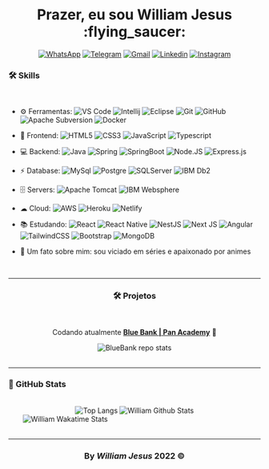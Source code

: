 <div id='header' align='center' >
  <h1>Prazer, eu sou William Jesus :flying_saucer: </h1>
</div>

<div align='center'> 
  
[![WhatsApp](https://img.shields.io/badge/WhatsApp-25D366?style=for-the-badge&logo=whatsapp&logoColor=white)](https://api.whatsapp.com/send?phone=5511986695676)
[![Telegram](https://img.shields.io/badge/Telegram-2CA5E0?style=for-the-badge&logo=telegram&logoColor=white)](https://t.me/williamjesusdev)
[![Gmail](https://img.shields.io/badge/Gmail-D14836?style=for-the-badge&logo=gmail&logoColor=white)](mailto:williamjesusti@gmail.com)
[![Linkedin](https://img.shields.io/badge/LinkedIn-0077B5?style=for-the-badge&logo=linkedin&logoColor=white)](https://linkedin.com/in/williamjesusdev)
[![Instagram](https://img.shields.io/badge/Instagram-E4405F?style=for-the-badge&logo=instagram&logoColor=white)](https://instagram.com/williamjesusdev)
  
</div>

<div id="container">
  <h3>🛠️ Skills</h3>
<br>
  
- ⚙️ Ferramentas: ![VS Code](https://img.shields.io/badge/-VS%20Code-007ACC?style=plastic&logo=visual-studio-code) 
![Intellij](https://img.shields.io/badge/IntelliJIDEA-000000.svg?style=plastic&logo=intellij-idea&logoColor=white)
![Eclipse](https://img.shields.io/badge/Eclipse-2C2255.svg?style=plastic&logo=Eclipse&logoColor=white)
![Git](https://img.shields.io/badge/GIT%20-%23F05033.svg?&style=plastic&logo=git&logoColor=white)
![GitHub](https://img.shields.io/badge/-GitHub-181717?style=plastic&logo=github)
![Apache Subversion](https://img.shields.io/badge/Subversion-%23809CC9.svg?style=plastic&logo=subversion&logoColor=white)
![Docker](https://img.shields.io/badge/Docker-2CA5E0?style=plastic&logo=docker&logoColor=white)
  
- 🚀 Frontend: ![HTML5](https://img.shields.io/badge/-HTML5-E34F26?style=plastic&logo=html5&logoColor=white)
![CSS3](https://img.shields.io/badge/-CSS3-1572B6?style=plastic&logo=css3)
![JavaScript](https://img.shields.io/badge/-JavaScript-cbb130?style=plastic&logo=javascript&logoColor=white)
![Typescript](https://img.shields.io/badge/TypeScript%20-%23007ACC.svg?style=plastic&logo=typescript&logoColor=white) 

- 💻 Backend: ![Java](https://img.shields.io/badge/Java-%23ED8B00.svg?style=plastic&logo=openjdk)
![Spring](https://img.shields.io/badge/Spring%20-%236DB33F.svg?&style=plastic&logo=spring&logoColor=white)
![SpringBoot](https://img.shields.io/badge/Spring_Boot-1B1F23?style=plastic&logo=spring-boot)
![Node.JS](https://img.shields.io/badge/Node.JS%20-%2343853D.svg?style=plastic&logo=Node.js&logoColor=white)
![Express.js](https://img.shields.io/badge/Express.JS-%23404d59?style=plastic&logo=express&logoColor=%2361DAFB)
  
- ⚡ Database: ![MySql](https://img.shields.io/badge/MySQL-005C84?&style=plastic&logo=mysql&logoColor=white)
![Postgre](https://img.shields.io/badge/PostgreSQL-316192?&style=plastic&logo=postgresql&logoColor=white)
![SQLServer](https://img.shields.io/badge/Microsoft%20SQL%20Server-CC2927?style=plastic&logo=microsoft%20sql%20server&logoColor=white)
![IBM Db2](https://img.shields.io/badge/IBM%20Db2-00952b?style=plastic&logo=ibm)
  
- 🗄️ Servers: ![Apache Tomcat](https://img.shields.io/badge/Apache%20Tomcat-%23F8DC75.svg?style=plastic&logo=apache-tomcat&logoColor=black)
![IBM Websphere](https://img.shields.io/badge/IBM%20Websphere-6e5f9b?style=plastic&logo=ibm)

- ☁ Cloud: ![AWS](https://img.shields.io/badge/Amazon_AWS-232F3E?style=plastic&logo=amazon-aws&logoColor=white)
![Heroku](https://img.shields.io/badge/Heroku-430098?style=plastic&logo=heroku&logoColor=white)
![Netlify](https://img.shields.io/badge/Netlify-00C7B7?style=plastic&logo=netlify&logoColor=white)
  
- 📚 Estudando: ![React](https://img.shields.io/badge/React-%2320232a.svg?style=plastic&logo=react&logoColor=%2361DAFB)
![React Native](https://img.shields.io/badge/React_Native-%2320232a.svg?style=plastic&logo=react&logoColor=%2361DAFB)
![NestJS](https://img.shields.io/badge/NestJS-%23E0234E.svg?style=plastic&logo=nestjs&logoColor=white)
![Next JS](https://img.shields.io/badge/Next.JS-black?style=plastic&logo=next.js&logoColor=white)
![Angular](https://img.shields.io/badge/Angular-DD0031?style=plastic&logo=angular&logoColor=white)
![TailwindCSS](https://img.shields.io/badge/Tailwindcss%20-%2338B2AC.svg?&style=plastic&logo=tailwind-css&logoColor=white)
![Bootstrap](https://img.shields.io/badge/-Bootstrap-563D7C?style=plastic&logo=bootstrap&logoColor=white)
![MongoDB](https://img.shields.io/badge/MongoDB-%234ea94b.svg?style=plastic&logo=mongodb&logoColor=white)

- 💬 Um fato sobre mim: sou viciado em séries e apaixonado por animes
<br>

---
<div align="center">
<h3>🛠️ Projetos</h3>
<br>
  
Codando atualmente [**Blue Bank | Pan Academy**](https://github.com/williamjesusdev/pan-academy-blue-bank/tree/develop) 🏢

<picture>
  <source 
    srcset="https://github-readme-stats.vercel.app/api/pin/?username=williamjesusdev&repo=pan-academy-blue-bank&theme=github_dark&hide_border=true"
    media="(prefers-color-scheme: dark)"
  />
  <source
    srcset="https://github-readme-stats.vercel.app/api/pin/?username=williamjesusdev&repo=pan-academy-blue-bank&theme=swift"
    media="(prefers-color-scheme: light), (prefers-color-scheme: no-preference)"
  />
  <img src='https://github-readme-stats.vercel.app/api/pin/?username=williamjesusdev&repo=pan-academy-blue-bank&theme=github_dark' alt='BlueBank repo stats'/>
</picture>
<br>
</div>
</div>

<br>

---
<div id="footer" align="left">
<h3>🌟 GitHub Stats</h3>
<br>

<div align="center">
<picture>
  <source 
    srcset="https://github-readme-stats.vercel.app/api/top-langs/?username=williamjesusdev&layout=compact&hide_border=true&card_width=450&theme=github_dark"
    media="(prefers-color-scheme: dark)"
  />
  <source
    srcset="https://github-readme-stats.vercel.app/api/top-langs/?username=williamjesusdev&layout=compact&hide_border=true&card_width=450&theme=swift"
    media="(prefers-color-scheme: light), (prefers-color-scheme: no-preference)"
  />
  <img src='https://github-readme-stats.vercel.app/api/top-langs/?username=williamjesusdev&layout=compact&hide_border=true&card_width=450&theme=github_dark' alt='Top Langs'/>
</picture>

<picture>
  <source 
    srcset="https://github-readme-stats.vercel.app/api?username=williamjesusdev&hide=issues&count_private=true&show_icons=true&hide_border=true&card_width=450&theme=github_dark"
    media="(prefers-color-scheme: dark)"
  />
  <source
    srcset="https://github-readme-stats.vercel.app/api?username=williamjesusdev&hide=issues&count_private=true&show_icons=true&hide_border=true&card_width=450&theme=swift"
    media="(prefers-color-scheme: light), (prefers-color-scheme: no-preference)"
  />
  <img src='https://github-readme-stats.vercel.app/api?username=williamjesusdev&hide=issues&count_private=true&show_icons=true&hide_border=true&card_width=450&theme=github_dark' alt='William Github Stats'/>
</picture>
</div>

<img width="25px"/>
  
<picture>
  <source 
    srcset="https://github-readme-stats.vercel.app/api/wakatime?username=williamjesusdev&langs_count=6&hide_border=true&theme=github_dark"
    media="(prefers-color-scheme: dark)"
  />
  <source
    srcset="https://github-readme-stats.vercel.app/api/wakatime?username=williamjesusdev&langs_count=6&hide_border=true&theme=swift"
    media="(prefers-color-scheme: light), (prefers-color-scheme: no-preference)"
  />
  <img src='https://github-readme-stats.vercel.app/api/wakatime?username=williamjesusdev&langs_count=6&hide_border=true&theme=github_dark' alt='William Wakatime Stats'/>
</picture>

</div>
<br>

---
<h3 align='center'>By<em> William Jesus </em>2022 ©</h3>
